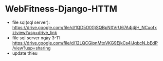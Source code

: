# WebFitness-Django-HTTM
- file sql(sql server): https://drive.google.com/file/d/1QD5O0GjSQBpNXVrU67A4j4jH_NCuofxz/view?usp=drive_link
- file sql server ngày 3-11 https://drive.google.com/file/d/12LQCGlpnMtxVKG9EjkCs4IJqbcN_bEdP/view?usp=sharing
- update thieu
